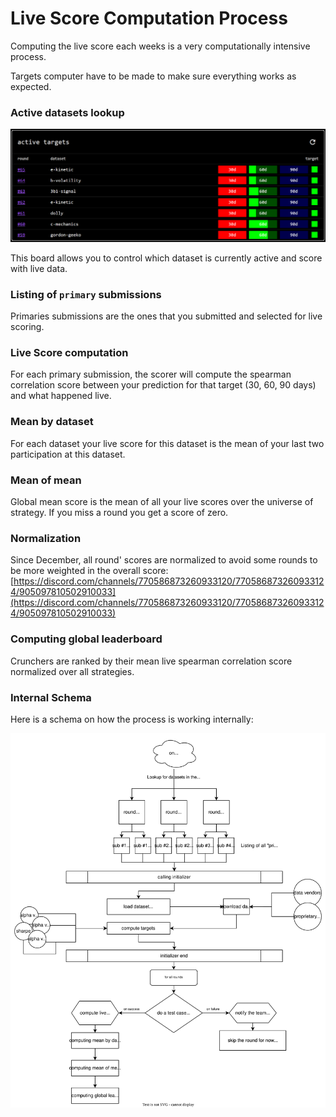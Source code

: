 # Live Score Computation Process

Computing the live score each weeks is a very computationally intensive process.

Targets computer have to be made to make sure everything works as expected.

### Active datasets lookup

![](<../.gitbook/assets/image (23).png>)

This board allows you to control which dataset is currently active and score with live data.

### Listing of `primary` submissions

Primaries submissions are the ones that you submitted and selected for live scoring.

### Live Score computation

For each primary submission, the scorer will compute the spearman correlation score between your prediction for that target (30, 60, 90 days) and what happened live.

### Mean by dataset

For each dataset your live score for this dataset is the mean of your last two participation at this dataset.

### Mean of mean

Global mean score is the mean of all your live scores over the universe of strategy. If you miss a round you get a score of zero.

### Normalization

Since December, all round' scores are normalized to avoid some rounds to be more weighted in the overall score: [https://discord.com/channels/770586873260933120/770586873260933124/905097810502910033](https://discord.com/channels/770586873260933120/770586873260933124/905097810502910033)

### Computing global leaderboard

Crunchers are ranked by their mean live spearman correlation score normalized over all strategies.

### Internal Schema

Here is a schema on how the process is working internally:

![internal schema](../.gitbook/assets/live-computer.drawio.svg)
